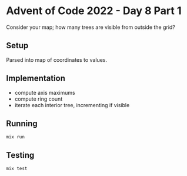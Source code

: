 # Advent of Code 2022 - Day 8 Part 1

Consider your map; how many trees are visible from outside the grid?

## Setup

Parsed into map of coordinates to values.

## Implementation

* compute axis maximums
* compute ring count
* iterate each interior tree, incrementing if visible

## Running

`mix run`

## Testing

`mix test`

